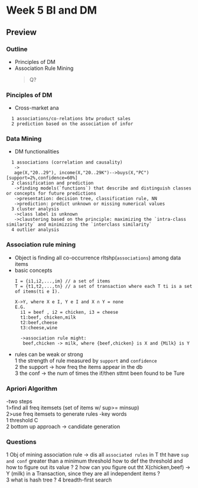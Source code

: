 # Week 5 BI and DM 

## Preview

### Outline
- Principles of DM
- Association Rule Mining
  >Q? 
  
### Pinciples of DM
- Cross-market ana 
```
  1 associations/co-relations btw product sales
  2 prediction based on the association of infor
```

### Data Mining
- DM functionalities
```
  1 associations (correlation and causality)
   ->
   age(X,"20..29"), income(X,"20..29K")-->buys(X,"PC")[support=2%,confidence=60%]
  2 classification and prediction
   ->finding models(`functions`) that describe and distinguish classes or concepts for future predictions
   ->presentation: decision tree, classification rule, NN
   ->prediction: predict unknown or missing numerical values
  3 cluster analysis
   ->class label is unknown
   ->claustering based on the principle: maximizing the `intra-class similarity` and minimizzing the `interclass similarity`
  4 outlier analysis
```

### Association rule mining
- Object is finding all co-occurrence rltshp(`associations`) among data items
- basic concepts
  ```
  I = {i1,i2,...,im} // a set of items
  T = {t1,t2,...,tn} // a set of transaction where each T ti is a set of items(ti e I).
  
  X->Y, where X e I, Y e I and X ∩ Y = none
  E.G.
    i1 = beef , i2 = chicken, i3 = cheese
    t1:beef, chicken,milk
    t2:beef,cheese
    t3:cheese,wine
    
    ->association rule might:
     beef,chicken -> milk, where {beef,chicken} is X and {Milk} is Y
  ```
- rules can be weak or strong <br/>
  1 the strength of rule measured by `support` and   `confidence` <br/>
  2 the support -> how freq the items appear in the db <br/>
  3 the conf -> the num of times the if/then sttmt been found to be Ture 

### Apriori Algorithm
-two steps <br/>
 1>find all freq itemsets (set of items w/ sup>= minsup) <br/>
 2>use freq itemsets to generate rules
-key words <br/>
 1 threshold C <br/>
 2 bottom up approach -> candidate generation <br/>
 
 
### Questions
 1 Obj of mining association rule -> dis all `associated rules` in T tht have `sup and conf` greater than a minimum threshold
   how to def the threshold and how to figure out its value ?
 2 how can you figure out tht X(chicken,beef) -> Y (milk) in a Transaction, since they are all independent items ?  
 3 what is hash tree ?
 4 breadth-first search
